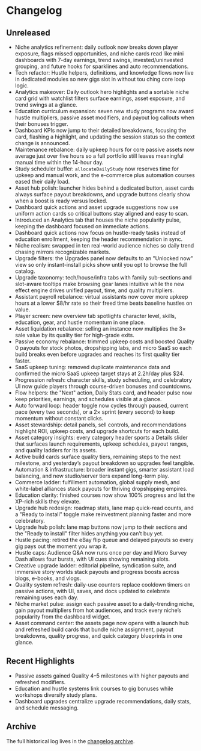 # Changelog

## Unreleased
- Niche analytics refinement: daily outlook now breaks down player exposure, flags missed opportunities, and niche cards read like mini dashboards with 7-day earnings, trend swings, invested/uninvested grouping, and future hooks for sparklines and auto recommendations.
- Tech refactor: Hustle helpers, definitions, and knowledge flows now live in dedicated modules so new gigs slot in without tou
  ching core loop logic.
- Analytics makeover: Daily outlook hero highlights and a sortable niche card grid with watchlist filters surface earnings, asset exposure, and trend swings at a glance.
- Education curriculum expansion: seven new study programs now award hustle multipliers, passive asset modifiers, and payout log callouts when their bonuses trigger.
- Dashboard KPIs now jump to their detailed breakdowns, focusing the card, flashing a highlight, and updating the session status so the context change is announced.
- Maintenance rebalance: daily upkeep hours for core passive assets now average just over five hours so a full portfolio still leaves meaningful manual time within the 14-hour day.
- Study scheduler buffer: `allocateDailyStudy` now reserves time for upkeep and manual work, and the e-commerce plus automation courses eased their daily load.
- Asset hub polish: launcher hides behind a dedicated button, asset cards always surface payout breakdowns, and upgrade buttons
  clearly show when a boost is ready versus locked.
- Dashboard quick actions and asset upgrade suggestions now use uniform action cards so critical buttons stay aligned and easy to scan.
- Introduced an Analytics tab that houses the niche popularity pulse, keeping the dashboard focused on immediate actions.
- Dashboard quick actions now focus on hustle-ready tasks instead of education enrollment, keeping the header recommendation in sync.
- Niche realism: swapped in ten real-world audience niches so daily trend chasing mirrors recognizable markets.
- Upgrade filters: the Upgrades panel now defaults to an "Unlocked now" view so only instant-install picks show until you opt to browse the full catalog.
- Upgrade taxonomy: tech/house/infra tabs with family sub-sections and slot-aware tooltips make browsing gear lanes intuitive while the new effect engine drives unified payout, time, and quality multipliers.
- Assistant payroll rebalance: virtual assistants now cover more upkeep hours at a lower $8/hr rate so their freed time beats baseline hustles on value.
- Player screen: new overview tab spotlights character level, skills, education, gear, and hustle momentum in one place.
- Asset liquidation rebalance: selling an instance now multiplies the 3× sale value by its quality tier for high-grade exits.
- Passive economy rebalance: trimmed upkeep costs and boosted Quality 0 payouts for stock photos, dropshipping labs, and micro SaaS so each build breaks even before upgrades and reaches its first quality tier faster.
- SaaS upkeep tuning: removed duplicate maintenance data and confirmed the micro SaaS upkeep target stays at 2.2h/day plus $24.
- Progression refresh: character skills, study scheduling, and celebratory UI now guide players through course-driven bonuses and countdowns.
- Flow helpers: the "Next" action, Daily Stats card, and header pulse now keep priorities, earnings, and schedules visible at a glance.
- Auto forward loop: header toggle now cycles through paused, current pace (every two seconds), or a 2× sprint (every second) to keep momentum without constant clicks.
- Asset stewardship: detail panels, sell controls, and recommendations highlight ROI, upkeep costs, and upgrade shortcuts for each build.
- Asset category insights: every category header sports a Details slider that surfaces launch requirements, upkeep schedules, payout ranges, and quality ladders for its assets.
- Active build cards surface quality tiers, remaining steps to the next milestone, and yesterday’s payout breakdown so upgrades feel tangible.
- Automation & infrastructure: broader instant gigs, smarter assistant load balancing, and new studio/server tiers expand long-term play.
- Commerce ladder: fulfillment automation, global supply mesh, and white-label alliances stack payouts for thriving dropshipping empires.
- Education clarity: finished courses now show 100% progress and list the XP-rich skills they elevate.
- Upgrade hub redesign: roadmap stats, lane map quick-read counts, and a "Ready to install" toggle make reinvestment planning faster and more celebratory.
- Upgrade hub polish: lane map buttons now jump to their sections and the "Ready to install" filter hides anything you can’t buy yet.
- Hustle pacing: retired the eBay flip queue and delayed payouts so every gig pays out the moment you wrap it.
- Hustle caps: Audience Q&A now runs once per day and Micro Survey Dash allows four bursts, with UI cues showing remaining slots.
- Creative upgrade ladder: editorial pipeline, syndication suite, and immersive story worlds stack payouts and progress boosts across blogs, e-books, and vlogs.
- Quality system refresh: daily-use counters replace cooldown timers on passive actions, with UI, saves, and docs updated to celebrate remaining uses each day.
- Niche market pulse: assign each passive asset to a daily-trending niche, gain payout multipliers from hot audiences, and track every niche’s popularity from the dashboard widget.
- Asset command center: the assets page now opens with a launch hub and refreshed build cards that bundle niche assignment, payout breakdowns, quality progress, and quick category blueprints in one glance.

## Recent Highlights
- Passive assets gained Quality 4–5 milestones with higher payouts and refreshed modifiers.
- Education and hustle systems link courses to gig bonuses while workshops diversify study plans.
- Dashboard upgrades centralize upgrade recommendations, daily stats, and schedule messaging.

## Archive
The full historical log lives in the [changelog archive](archive/changelog-archive.md).
